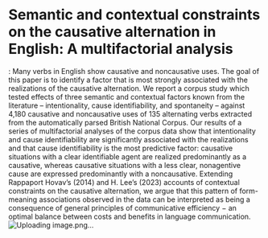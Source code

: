 # Semantic and contextual constraints on the causative alternation in English: A multifactorial analysis 

: Many verbs in English show causative and noncausative uses. The goal of this paper is to identify a factor that is most strongly associated with the realizations of the causative alternation. We report a corpus study which tested effects of three semantic and contextual factors known from the literature – intentionality, cause identifiability, and spontaneity – against 4,180 causative and noncausative uses of 135 alternating verbs extracted from the automatically parsed British National Corpus. Our results of a series of multifactorial analyses of the corpus data show that intentionality and cause identifiability are significantly associated with the realizations and that cause identifiability is the most predictive factor: causative situations with a clear identifiable agent are realized predominantly as a causative, whereas causative situations with a less clear, nonagentive cause are expressed predominantly with a noncausative. Extending Rappaport Hovav’s (2014) and H. Lee’s (2023) accounts of contextual constraints on the causative alternation, we argue that this pattern of form-meaning associations observed in the data can be interpreted as being a consequence of general principles of communicative efficiency − an optimal balance between costs and benefits in language communication.  ![Uploading image.png…]()
